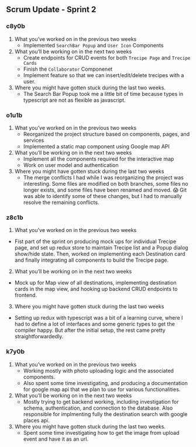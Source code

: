 ## Scrum Update - Sprint 2

### c8y0b

1. What you’ve worked on in the previous two weeks
    - Implemented `SearchBar Popup` and `User Icon` Components 
2. What you’ll be working on in the next two weeks
    - Create endpoints for CRUD events for both `Trecipe Page` and `Trecipe Cards`
    - Finish the `Collaborator` Componenet
    - Implement feature so that we can insert/edit/delete trecipes with a user.
3. Where you might have gotten stuck during the last two weeks.
    - The Search Bar Popup took me a little bit of time because types in typescript are not as flexible as javascript.


### o1u1b

1. What you’ve worked on in the previous two weeks
    - Reorganized the project structure based on components, pages, and services
    - Implemented a static map component using Google map API
2. What you’ll be working on in the next two weeks
    - Implement all the components required for the interactive map
    - Work on user model and authentication 
3. Where you might have gotten stuck during the last two weeks
    - The merge conflicts I had while I was reorganizing the project was interesting. Some files are modified on both branches, some files no longer exists, and some files have been renamed and moved. :scream: Git was able to identify some of these changes, but I had to manually resolve the remaining conflicts.

### z8c1b

1. What you’ve worked on in the previous two weeks
- Fist part of the sprint on producing mock ups for individual Trecipe page, and set up redux store to maintain Trecipe list and a Popup dialog show/hide state. Then, worked on implementing each Destination card and finally integrating all components to build the Trecipe page.
2. What you’ll be working on in the next two weeks
- Mock up for Map view of all destinations, implementing destination cards in the map view, and hooking up backend CRUD endpoints to frontend.
3. Where you might have gotten stuck during the last two weeks
- Setting up redux with typescript was a bit of a learning curve, where I had to define a lot of interfaces and some generic types to get the compiler happy. But after the initial setup, the rest came pretty straightforwardedly.

### k7y0b
1. What you’ve worked on in the previous two weeks
   - Working mostly with photo uploading logic and the associated components.
   - Also spent some time investigating, and producing a documentation for google map api that we plan to use for various functionalities.
2. What you’ll be working on in the next two weeks
   - Mostly trying to get backend working, including investigation for schema, authentication, and connection to the database. Also responsible for implmenting fully the destination search with google places api.
3. Where you might have gotten stuck during the last two weeks.
   - Spent some time investigating how to get the image from upload event and have it as an url.

